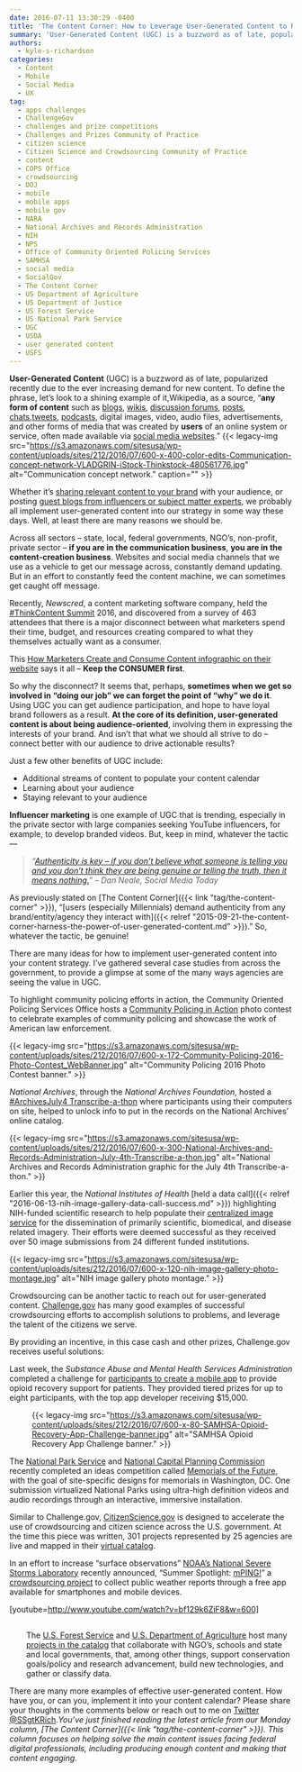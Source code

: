```yaml
---
date: 2016-07-11 13:30:29 -0400
title: 'The Content Corner: How to Leverage User-Generated Content to Resonate With Your Audience'
summary: 'User-Generated Content (UGC) is a buzzword as of late, popularized recently due to the ever increasing demand for new content. To define the phrase, let&rsquo;s look to a shining example of it,Wikipedia, as a source, &#8220;any form of content such as blogs, wikis, discussion forums, posts, chats,tweets, podcasts, digital images, video, audio files, advertisements, and other'
authors:
  - kyle-s-richardson
categories:
  - Content
  - Mobile
  - Social Media
  - UX
tag:
  - apps challenges
  - ChallengeGov
  - challenges and prize competitions
  - Challenges and Prizes Community of Practice
  - citizen science
  - Citizen Science and Crowdsourcing Community of Practice
  - content
  - COPS Office
  - crowdsourcing
  - DOJ
  - mobile
  - mobile apps
  - mobile gov
  - NARA
  - National Archives and Records Administration
  - NIH
  - NPS
  - Office of Community Oriented Policing Services
  - SAMHSA
  - social media
  - SocialGov
  - The Content Corner
  - US Department of Agriculture
  - US Department of Justice
  - US Forest Service
  - US National Park Service
  - UGC
  - USDA
  - user generated content
  - USFS
---
```


**User-Generated Content** (UGC) is a buzzword as of late, popularized recently due to the ever increasing demand for new content. To define the phrase, let’s look to a shining example of it,Wikipedia, as a source, &#8220;**any form of content** such as [blogs](https://en.wikipedia.org/wiki/Blog "Blog"), [wikis](https://en.wikipedia.org/wiki/Wiki "Wiki"), [discussion forums](https://en.wikipedia.org/wiki/Internet_forum "Discussion forum"), [posts](https://en.wikipedia.org/wiki/Internet_post "Internet post - page does not exist"), [chats](https://en.wikipedia.org/wiki/Online_chat "Online chat"),[tweets](https://en.wikipedia.org/wiki/Twitter "Twitter"), [podcasts](https://en.wikipedia.org/wiki/Podcast "Podcast"), digital images, video, audio files, advertisements, and other forms of media that was created by **users** of an online system or service, often made available via [social media websites](https://en.wikipedia.org/wiki/List_of_social_networking_websites "List of social networking websites").&#8221; {{< legacy-img src="https://s3.amazonaws.com/sitesusa/wp-content/uploads/sites/212/2016/07/600-x-400-color-edits-Communication-concept-network-VLADGRIN-iStock-Thinkstock-480561776.jpg" alt="Communication concept network." caption="" >}} 

Whether it’s [sharing relevant content to your brand](https://twitter.com/wernerc/status/746348823186808832) with your audience, or posting [guest blogs from influencers or subject matter experts](https://theiacpblog.org/2016/07/05/lets-all-be-a-player-police-legitimacy-and-youth-engagement-results/), we probably all implement user-generated content into our strategy in some way these days. Well, at least there are many reasons we should be.

Across all sectors &#8211; state, local, federal governments, NGO’s, non-profit, private sector &#8211; **if you are in the communication business**, **you are in the content-creation business**. Websites and social media channels that we use as a vehicle to get our message across, constantly demand updating. But in an effort to constantly feed the content machine, we can sometimes get caught off message.

Recently, _Newscred_, a content marketing software company, held the [#ThinkContent Summit](https://twitter.com/search?q=%23ThinkContent&src=typd) 2016, and discovered from a survey of 463 attendees that there is a major disconnect between what marketers spend their time, budget, and resources creating compared to what they themselves actually want as a consumer.

This [How Marketers Create and Consume Content infographic on their website](http://t.umblr.com/redirect?z=https%3A%2F%2Fimages3.newscred.com%2FZz1lNGFiMzYxMzRhYTE0NThmOTc1MjhkOTQ4NWRmNzUyYQ%3D%3D&t=YmZhNzhlMDAxYWUyMTkwNjNhOTQ3OTFlMWU3OTBiMmUyZDY2ZDk4YyxUcWlBMlFxNA%3D%3D) says it all &#8211; **Keep the CONSUMER first**.

So why the disconnect? It seems that, perhaps, **sometimes when we get so involved in &#8220;doing our job&#8221; we can forget the point of &#8220;why&#8221; we do it**. Using UGC you can get audience participation, and hope to have loyal brand followers as a result. **At the core of its definition, user-generated content is about being audience-oriented**, involving them in expressing the interests of your brand. And isn’t that what we should all strive to do &#8211; connect better with our audience to drive actionable results?

Just a few other benefits of UGC include:

  * Additional streams of content to populate your content calendar
  * Learning about your audience
  * Staying relevant to your audience

**Influencer marketing** is one example of UGC that is trending, especially in the private sector with large companies seeking YouTube influencers, for example, to develop branded videos. But, keep in mind, whatever the tactic—

> _&#8220;[Authenticity is key &#8211; if you don’t believe what someone is telling you and you don’t think they are being genuine or telling the truth, then it means nothing.](http://www.socialmediatoday.com/marketing/influencer-marketing-collaboration-not-transaction)&#8221; – Dan Neale, Social Media Today_

As previously stated on [The Content Corner]({{< link "tag/the-content-corner" >}}), &#8220;[users (especially Millennials) demand authenticity from any brand/entity/agency they interact with]({{< relref "2015-09-21-the-content-corner-harness-the-power-of-user-generated-content.md" >}}).&#8221; So, whatever the tactic, be genuine!

There are many ideas for how to implement user-generated content into your content strategy. I’ve gathered several case studies from across the government, to provide a glimpse at some of the many ways agencies are seeing the value in UGC.

To highlight community policing efforts in action, the Community Oriented Policing Services Office hosts a [Community Policing in Action](http://www.cops.usdoj.gov/photocontest) photo contest to celebrate examples of community policing and showcase the work of American law enforcement.

{{< legacy-img src="https://s3.amazonaws.com/sitesusa/wp-content/uploads/sites/212/2016/07/600-x-172-Community-Policing-2016-Photo-Contest_WebBanner.jpg" alt="Community Policing 2016 Photo Contest banner." >}}<figure class="tmblr-full"></figure> _National Archives_, through the _National Archives Foundation_, hosted a [#ArchivesJuly4 Transcribe-a-thon](https://www.archivesfoundation.org/event/archivesjuly4-transcribe-thon/) where participants using their computers on site, helped to unlock info to put in the records on the National Archives’ online catalog.

{{< legacy-img src="https://s3.amazonaws.com/sitesusa/wp-content/uploads/sites/212/2016/07/600-x-300-National-Archives-and-Records-Administration-July-4th-Transcribe-a-thon.jpg" alt="National Archives and Records Administration graphic for the July 4th Transcribe-a-thon." >}}<figure class="tmblr-full"></figure> 

Earlier this year, the _National Institutes of Health_ [held a data call]({{< relref "2016-06-13-nih-image-gallery-data-call-success.md" >}}) highlighting NIH-funded scientific research to help populate their [centralized image service](https://www.nih.gov/news-events/images) for the dissemination of primarily scientific, biomedical, and disease related imagery. Their efforts were deemed successful as they received over 50 image submissions from 24 different funded institutions.

{{< legacy-img src="https://s3.amazonaws.com/sitesusa/wp-content/uploads/sites/212/2016/07/600-x-120-nih-image-gallery-photo-montage.jpg" alt="NIH image gallery photo montage." >}}<figure class="tmblr-full"></figure> 

Crowdsourcing can be another tactic to reach out for user-generated content. [Challenge.gov](https://www.challenge.gov/) has many good examples of successful crowdsourcing efforts to accomplish solutions to problems, and leverage the talent of the citizens we serve.

By providing an incentive, in this case cash and other prizes, Challenge.gov receives useful solutions:

Last week, the _Substance Abuse and Mental Health Services Administration_ completed a challenge for [participants to create a mobile app](http://www.samhsa.gov/newsroom/press-announcements/201603041100) to provide opioid recovery support for patients. They provided tiered prizes for up to eight participants, with the top app developer receiving $15,000.<figure class="tmblr-full">{{< legacy-img src="https://s3.amazonaws.com/sitesusa/wp-content/uploads/sites/212/2016/07/600-x-80-SAMHSA-Opioid-Recovery-App-Challenge-banner.jpg" alt="SAMHSA Opioid Recovery App Challenge banner." >}}</figure> 

The [National Park Service](https://www.nps.gov/) and [National Capital Planning Commission](https://www.ncpc.gov/) recently completed an ideas competition called [Memorials of the Future](https://future.ncpc.gov/), with the goal of site-specific designs for memorials in Washington, DC. One submission virtualized National Parks using ultra-high definition videos and audio recordings through an interactive, immersive installation.

Similar to Challenge.gov, [CitizenScience.gov](http://www.citizenscience.gov/) is designed to accelerate the use of crowdsourcing and citizen science across the U.S. government. At the time this piece was written, 301 projects represented by 25 agencies are live and mapped in their [virtual catalog](http://www.citizenscience.gov/catalog/).

In an effort to increase “surface observations” [NOAA’s National Severe Storms Laboratory](http://www.nssl.noaa.gov/) recently announced, “Summer Spotlight: [mPING!](https://www.citizenscience.gov/2016/07/06/noaa-summer-spotlight-mping/ "Permanent Link to NOAA Summer Spotlight: mPING!")” a [crowdsourcing project](https://ccsinventory.wilsoncenter.org/#projectId/24) to collect public weather reports through a free app available for smartphones and mobile devices.

[youtube=http://www.youtube.com/watch?v=bf129k6ZiF8&w=600]

<p style="padding-left: 30px;padding-top: 15px">
  The <a href="http://www.fs.fed.us/">U.S. Forest Service</a> and <a href="http://www.usda.gov/">U.S. Department of Agriculture</a> host many <a href="http://www.citizenscience.gov/catalog/">projects in the catalog</a> that collaborate with NGO’s, schools and state and local governments, that, among other things, support conservation goals/policy and research advancement, build new technologies, and gather or classify data.
</p>

There are many more examples of effective user-generated content. How have you, or can you, implement it into your content calendar? Please share your thoughts in the comments below or reach out to me on [Twitter @SSgtKRich](https://www.twitter.com/SSgtKRich)._You’ve just finished reading the latest article from our Monday column, [The Content Corner]({{< link "tag/the-content-corner" >}}). This column focuses on helping solve the main content issues facing federal digital professionals, including producing enough content and making that content engaging._